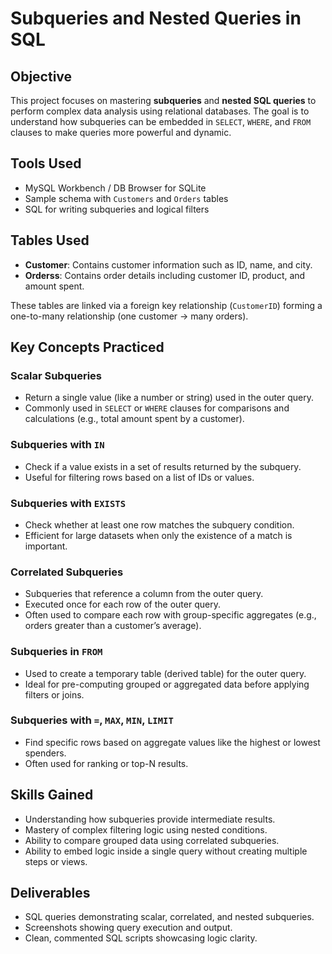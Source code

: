 # Subqueries and Nested Queries in SQL

## Objective

This project focuses on mastering **subqueries** and **nested SQL queries** to perform complex data analysis using relational databases. The goal is to understand how subqueries can be embedded in `SELECT`, `WHERE`, and `FROM` clauses to make queries more powerful and dynamic.

##  Tools Used

- MySQL Workbench / DB Browser for SQLite
- Sample schema with `Customers` and `Orders` tables
- SQL for writing subqueries and logical filters

##  Tables Used

- **Customer**: Contains customer information such as ID, name, and city.
- **Orderss**: Contains order details including customer ID, product, and amount spent.

These tables are linked via a foreign key relationship (`CustomerID`) forming a one-to-many relationship (one customer → many orders).

##  Key Concepts Practiced

###  Scalar Subqueries
- Return a single value (like a number or string) used in the outer query.
- Commonly used in `SELECT` or `WHERE` clauses for comparisons and calculations (e.g., total amount spent by a customer).

### Subqueries with `IN`
- Check if a value exists in a set of results returned by the subquery.
- Useful for filtering rows based on a list of IDs or values.

###  Subqueries with `EXISTS`
- Check whether at least one row matches the subquery condition.
- Efficient for large datasets when only the existence of a match is important.

###  Correlated Subqueries
- Subqueries that reference a column from the outer query.
- Executed once for each row of the outer query.
- Often used to compare each row with group-specific aggregates (e.g., orders greater than a customer’s average).

###  Subqueries in `FROM`
- Used to create a temporary table (derived table) for the outer query.
- Ideal for pre-computing grouped or aggregated data before applying filters or joins.

###  Subqueries with `=`, `MAX`, `MIN`, `LIMIT`
- Find specific rows based on aggregate values like the highest or lowest spenders.
- Often used for ranking or top-N results.

##  Skills Gained

- Understanding how subqueries provide intermediate results.
- Mastery of complex filtering logic using nested conditions.
- Ability to compare grouped data using correlated subqueries.
- Ability to embed logic inside a single query without creating multiple steps or views.

##  Deliverables

- SQL queries demonstrating scalar, correlated, and nested subqueries.
- Screenshots showing query execution and output.
- Clean, commented SQL scripts showcasing logic clarity.
